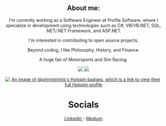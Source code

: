 
<div align="center">
  <h2>About me:</h2>
  <p>I'm currently working as a Software Engineer at Profile Software, where I specialize in development using technologies such as C#, VB/VB.NET, SQL, .NET/.NET Framework, and ASP.NET.</p>
  <p>I'm interested in contributing to open source projects.</p>
  <p>Beyond coding, I like Philosophy, History, and Finance.</p>
  <p>A huge fan of Motorsports and Sim Racing.</p>


<!--[![Top Langs](https://github-readme-stats-git-masterrstaa-rickstaa.vercel.app/api/top-langs/?username=JohnNtirintis)](https://github.com/anuraghazra/github-readme-stats) -->

![](http://github-profile-summary-cards.vercel.app/api/cards/repos-per-language?username=JohnNtirintis&theme=2077)
![](http://github-profile-summary-cards.vercel.app/api/cards/most-commit-language?username=JohnNtirintis&theme=2077) <br/>

[![An image of @johnntirintis's Holopin badges, which is a link to view their full Holopin profile](https://holopin.me/johnntirintis)](https://holopin.io/@johnntirintis)

<h1>Socials</h1>
<a href="https://www.linkedin.com/in/john-ntirintis" target="_blank"> 
    Linkedin
</a> 
    -
    <a href="https://medium.com/@JohnNtirintis" target="_blank"> 
     Medium
</a>
</div>

